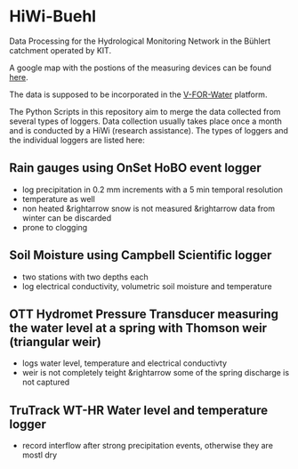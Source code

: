 # HiWi-Buehl
Data Processing for the Hydrological Monitoring Network in the Bühlert catchment operated by KIT.

A google map with the postions of the measuring devices can be found [here](https://www.google.com/maps/d/edit?mid=1ZYPXmtpy7SuYAP1PAG6mhgypOxP9pXSi&usp=sharing).

The data is supposed to be incorporated in the [V-FOR-Water](https://www.vforwater.de/index.php) platform.

The Python Scripts in this repository aim to merge the data collected from several types of loggers.
Data collection usually takes place once a month and is conducted by a HiWi (research assistance).
The types of loggers and the individual loggers are listed here: 

## Rain gauges using OnSet HoBO event logger
- log precipitation in 0.2 mm increments with a 5 min temporal resolution
- temperature as well
- non heated &rightarrow snow is not measured &rightarrow data from winter can be discarded
- prone to clogging 

## Soil Moisture using Campbell Scientific logger
- two stations with two depths each
- log electrical conductivity, volumetric soil moisture and temperature

## OTT Hydromet Pressure Transducer measuring the water level at a spring with Thomson weir (triangular weir)
- logs water level, temperature and electrical conductivty
- weir is not completely teight &rightarrow some of the spring discharge is not captured

## TruTrack WT-HR Water level and temperature logger
- record interflow after strong precipitation events, otherwise they are mostl dry 
